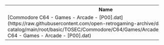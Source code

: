 <table>
<tr><th>Name</th><th>Size</th></tr>
<tr><td>[Commodore C64 - Games - Arcade - [P00].dat](https://raw.githubusercontent.com/open-retrogaming-archive/dat-catalog/main/root/basic/TOSEC/Commodore/C64/Games/Arcade/[P00]/Commodore C64 - Games - Arcade - [P00].dat)</td><td>1174787</td></tr>
</table>
